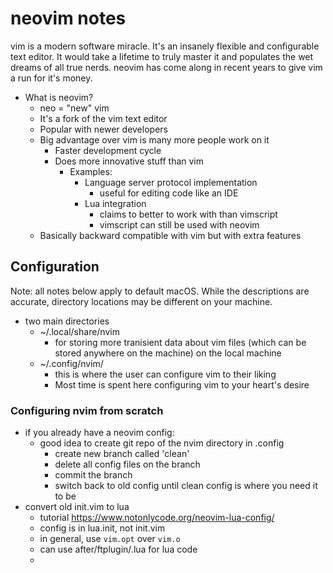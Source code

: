 # neovim notes

vim is a modern software miracle. It's an insanely flexible and configurable text editor. It would take a lifetime to truly master it and populates the wet dreams of all true nerds. neovim has come along in recent years to give vim a run for it's money.

* What is neovim?
    * neo = "new" vim
    * It's a fork of the vim text editor
    * Popular with newer developers
    * Big advantage over vim is many more people work on it
        * Faster development cycle
        * Does more innovative stuff than vim
            * Examples:
                * Language server protocol implementation
                    * useful for editing code like an IDE 
                * Lua integration
                    * claims to better to work with than vimscript 
                    * vimscript can still be used with neovim
    * Basically backward compatible with vim but with extra features

## Configuration
Note: all notes below apply to default macOS. While the descriptions are accurate, directory locations may be different on your machine.

* two main directories
    * ~/.local/share/nvim
        * for storing more tranisient data about vim files (which can be stored anywhere on the machine) on the local machine
    * ~/.config/nvim/
        * this is where the user can configure vim to their liking
        * Most time is spent here configuring vim to your heart's desire

### Configuring nvim from scratch
* if you already have a neovim config:
    * good idea to create git repo of the nvim directory in .config
        * create new branch called 'clean'
        * delete all config files on the branch
        * commit the branch
        * switch back to old config until clean config is where you need it to be
* convert old init.vim to lua
    * tutorial https://www.notonlycode.org/neovim-lua-config/
    * config is in lua.init, not init.vim
    * in general, use `vim.opt` over `vim.o`
    * can use after/ftplugin/<filetype>.lua for lua code
    * 
        
